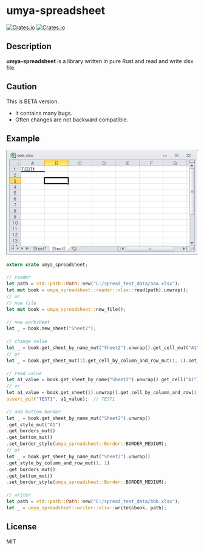 # umya-spreadsheet
[![Crates.io](https://img.shields.io/crates/v/umya-spreadsheet)](https://crates.io/crates/umya-spreadsheet)
[![Crates.io](https://img.shields.io/crates/l/umya-spreadsheet)](https://github.com/MathNya/umya-spreadsheet#license)

## Description
**umya-spreadsheet** is a library written in pure Rust and read and write xlsx file.

## Caution
This is BETA version.
- It contains many bugs.
- Often changes are not backward compatible.

## Example
![Result Image](images/sample1.png)
```rust
extern crate umya_spreadsheet;

// reader
let path = std::path::Path::new("C:/spread_test_data/aaa.xlsx");
let mut book = umya_spreadsheet::reader::xlsx::read(path).unwrap();
// or
// new file
let mut book = umya_spreadsheet::new_file();

// new worksheet
let _ = book.new_sheet("Sheet2");

// change value
let _ = book.get_sheet_by_name_mut("Sheet2").unwrap().get_cell_mut("A1").set_value("TEST1");
// or
let _ = book.get_sheet_mut(1).get_cell_by_column_and_row_mut(1, 1).set_value("TEST1");

// read value
let a1_value = book.get_sheet_by_name("Sheet2").unwrap().get_cell("A1").unwrap().get_value();
// or
let a1_value = book.get_sheet(1).unwrap().get_cell_by_column_and_row(1, 1).unwrap().get_value();
assert_eq!("TEST1", a1_value);  // TEST1

// add bottom border
let _ = book.get_sheet_by_name_mut("Sheet2").unwrap()
.get_style_mut("A1")
.get_borders_mut()
.get_bottom_mut()
.set_border_style(umya_spreadsheet::Border::BORDER_MEDIUM);
// or
let _ = book.get_sheet_by_name_mut("Sheet2").unwrap()
.get_style_by_column_and_row_mut(1, 1)
.get_borders_mut()
.get_bottom_mut()
.set_border_style(umya_spreadsheet::Border::BORDER_MEDIUM);

// writer
let path = std::path::Path::new("C:/spread_test_data/bbb.xlsx");
let _ = umya_spreadsheet::writer::xlsx::write(&book, path);
```
## License
MIT
